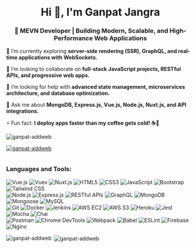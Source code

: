 <h1 align="center">Hi 👋, I'm Ganpat Jangra</h1>
<h3 align="center">🚀 MEVN Developer | Building Modern, Scalable, and High-Performance Web Applications</h3>

🌱 I’m currently exploring **server-side rendering (SSR), GraphQL, and real-time applications with WebSockets.**  

👯 I’m looking to collaborate on **full-stack JavaScript projects, RESTful APIs, and progressive web apps.**  

🤝 I’m looking for help with **advanced state management, microservices architecture, and database optimization.**  

💬 Ask me about **MongoDB, Express.js, Vue.js, Node.js, Nuxt.js, and API integrations.**  

⚡ Fun fact: **I deploy apps faster than my coffee gets cold! ☕🚀**  

<p align="left"> <img src="https://komarev.com/ghpvc/?username=ganpat-addweb&label=Profile%20views&color=0e75b6&style=flat" alt="ganpat-addweb" /> </p>

<p align="left"> <a href="https://github.com/ryo-ma/github-profile-trophy"><img src="https://github-profile-trophy.vercel.app/?username=ganpat-addweb" alt="ganpat-addweb" /></a> </p>

<p align="left"> <a href="https://twitter.com/" target="blank"><img src="https://img.shields.io/twitter/follow/?logo=twitter&style=for-the-badge" alt="" /></a> </p>

<h3 align="left">Languages and Tools:</h3>

![Vue.js](https://img.shields.io/badge/Vue.js-4FC08D?style=for-the-badge&logo=vue.js&logoColor=white) ![Vuex](https://img.shields.io/badge/Vuex-35495E?style=for-the-badge&logo=vue.js&logoColor=white) ![Nuxt.js](https://img.shields.io/badge/Nuxt.js-00DC82?style=for-the-badge&logo=nuxt.js&logoColor=white)  ![HTML5](https://img.shields.io/badge/HTML5-E34F26?style=for-the-badge&logo=html5&logoColor=white) ![CSS3](https://img.shields.io/badge/CSS3-1572B6?style=for-the-badge&logo=css3&logoColor=white) ![JavaScript](https://img.shields.io/badge/JavaScript-F7DF1E?style=for-the-badge&logo=javascript&logoColor=black)  ![Bootstrap](https://img.shields.io/badge/Bootstrap-7952B3?style=for-the-badge&logo=bootstrap&logoColor=white) ![Tailwind CSS](https://img.shields.io/badge/Tailwind_CSS-38B2AC?style=for-the-badge&logo=tailwind-css&logoColor=white)  
![Node.js](https://img.shields.io/badge/Node.js-339933?style=for-the-badge&logo=node.js&logoColor=white) ![Express.js](https://img.shields.io/badge/Express.js-000000?style=for-the-badge&logo=express&logoColor=white)  ![RESTful APIs](https://img.shields.io/badge/RESTful_APIs-0052CC?style=for-the-badge&logo=postman&logoColor=white) ![GraphQL](https://img.shields.io/badge/GraphQL-E10098?style=for-the-badge&logo=graphql&logoColor=white)  ![MongoDB](https://img.shields.io/badge/MongoDB-47A248?style=for-the-badge&logo=mongodb&logoColor=white) ![Mongoose](https://img.shields.io/badge/Mongoose-880000?style=for-the-badge&logo=mongodb&logoColor=white) ![MySQL](https://img.shields.io/badge/MySQL-4479A1?style=for-the-badge&logo=mysql&logoColor=white)  
![Git](https://img.shields.io/badge/Git-F05032?style=for-the-badge&logo=git&logoColor=white) ![Docker](https://img.shields.io/badge/Docker-2496ED?style=for-the-badge&logo=docker&logoColor=white) ![Jenkins](https://img.shields.io/badge/Jenkins-D24939?style=for-the-badge&logo=jenkins&logoColor=white)  ![AWS EC2](https://img.shields.io/badge/AWS_EC2-FF9900?style=for-the-badge&logo=amazon-aws&logoColor=white) ![AWS S3](https://img.shields.io/badge/AWS_S3-569A31?style=for-the-badge&logo=amazon-s3&logoColor=white) ![Heroku](https://img.shields.io/badge/Heroku-430098?style=for-the-badge&logo=heroku&logoColor=white)  ![Jest](https://img.shields.io/badge/Jest-C21325?style=for-the-badge&logo=jest&logoColor=white) ![Mocha](https://img.shields.io/badge/Mocha-8D6748?style=for-the-badge&logo=mocha&logoColor=white) ![Chai](https://img.shields.io/badge/Chai-A30701?style=for-the-badge&logo=chai&logoColor=white)  
![Postman](https://img.shields.io/badge/Postman-FF6C37?style=for-the-badge&logo=postman&logoColor=white) ![Chrome DevTools](https://img.shields.io/badge/Chrome_DevTools-4285F4?style=for-the-badge&logo=google-chrome&logoColor=white)  ![Webpack](https://img.shields.io/badge/Webpack-8DD6F9?style=for-the-badge&logo=webpack&logoColor=white) ![Babel](https://img.shields.io/badge/Babel-F9DC3E?style=for-the-badge&logo=babel&logoColor=black) ![ESLint](https://img.shields.io/badge/ESLint-4B32C3?style=for-the-badge&logo=eslint&logoColor=white)  ![Firebase](https://img.shields.io/badge/Firebase-FFCA28?style=for-the-badge&logo=firebase&logoColor=black) ![Nginx](https://img.shields.io/badge/Nginx-009639?style=for-the-badge&logo=nginx&logoColor=white)  


<p><img align="left" src="https://github-readme-stats.vercel.app/api/top-langs?username=ganpat-addweb&show_icons=true&locale=en&layout=compact" alt="ganpat-addweb" /></p>

<p>&nbsp;<img align="center" src="https://github-readme-stats.vercel.app/api?username=ganpat-addweb&show_icons=true&locale=en" alt="ganpat-addweb" /></p>
